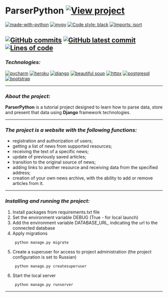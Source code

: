 # ParserPython  [![View project](https://img.shields.io/badge/VIEW-PROJECT-BD51B9)](https://parser-py.herokuapp.com/)

[![made-with-python](https://img.shields.io/badge/Made%20with-Python-1A52B5?style=flat&labelColor=D4A70D)](https://www.python.org/)
[![mypy](https://img.shields.io/badge/checked_by-mypy-000000?style=flat&labelColor=18B51A)](http://mypy-lang.org/)
[![Code style: black](https://img.shields.io/badge/code%20style-black-000000.svg)](https://github.com/psf/black)
[![Imports: isort](https://img.shields.io/badge/%20imports-isort-%231674b1?style=flat&labelColor=ef8336)](https://pycqa.github.io/isort/)

[![GitHub commits](https://badgen.net/github/commits/ZorkoAnastasiya/ParserPython)](https://github.com/ZorkoAnastasiya/ParserPython/commit/)
[![GitHub latest commit](https://badgen.net/github/last-commit/ZorkoAnastasiya/ParserPython)](https://github.com/ZorkoAnastasiya/ParserPython/commit/)
[![Lines of code](https://img.shields.io/tokei/lines/github.com/ZorkoAnastasiya/ParserPython)](https://github.com/ZorkoAnastasiya/ParserPython)
---

### _Technologies:_

[![pycharm](https://img.shields.io/badge/pycharm-143?style=for-the-badge&logo=pycharm&logoColor=black&color=black&labelColor=green)](https://www.jetbrains.com/ru-ru/pycharm/)
[![heroku](https://img.shields.io/badge/Heroku-430098?style=for-the-badge&logo=heroku&logoColor=white)](https://devcenter.heroku.com/categories/reference)
[![django](https://img.shields.io/badge/Django-092E20?style=for-the-badge&logo=django&logoColor=green)](https://docs.djangoproject.com/en/3.2/)
[![beautiful soup](https://img.shields.io/badge/Beautiful_Soup-0D6E6E?style=for-the-badge&Color=white)](https://www.crummy.com/software/BeautifulSoup/)
[![httpx](https://img.shields.io/badge/HTTPX-FFDFEB?style=for-the-badge&Color=white)](https://www.python-httpx.org/)
[![postgresql](https://img.shields.io/badge/PostgreSQL-316192?style=for-the-badge&logo=postgresql&logoColor=white)](https://www.postgresql.org/)
[![bootstrap](https://img.shields.io/badge/Bootstrap-563D7C?style=for-the-badge&logo=bootstrap&logoColor=white)](https://getbootstrap.com/)

---

### _About the project:_

__ParserPython__ is a tutorial project designed to learn how to parse data, store and present that data using __Django__ framework technologies.

---

### _The project is a website with the following functions:_

* registration and authorization of users;
* getting a list of news from supported resources;
* receiving the text of a specific news;
* update of previously saved articles;
* transition to the original source of news;
* adding links to another resource and receiving data from the specified address;
* creation of your own news archive, with the ability to add or remove articles from it.

---

### _Installing and running the project:_

1. Install packages from requirements.txt file
2. Set the environment variable DEBUG (True - for local launch)
3. Add the environment variable DATABASE_URL, indicating the url to the connected database
4. Apply migrations
   ```
    python manage.py migrate
   ```
5. Create a superuser for access to project administration (the project configuration is set to Russian)
   ```
    python manage.py createsuperuser
   ```
6. Start the local server
   ```
    python manage.py runserver
   ```
---	
